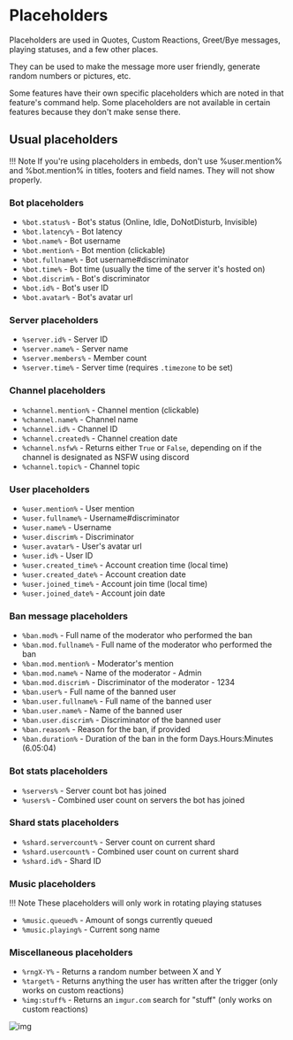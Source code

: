 # Placeholders

Placeholders are used in Quotes, Custom Reactions, Greet/Bye messages, playing statuses, and a few other places.

They can be used to make the message more user friendly, generate random numbers or pictures, etc.

Some features have their own specific placeholders which are noted in that feature's command help. Some placeholders are not available in certain features because they don't make sense there.

## Usual placeholders

!!! Note
    If you're using placeholders in embeds, don't use %user.mention% and %bot.mention% in titles, footers and field names. They will not show properly.

### Bot placeholders

* `%bot.status%` - Bot's status \(Online, Idle, DoNotDisturb, Invisible\)
* `%bot.latency%` - Bot latency
* `%bot.name%` - Bot username
* `%bot.mention%` - Bot mention \(clickable\)
* `%bot.fullname%` - Bot username\#discriminator
* `%bot.time%` - Bot time \(usually the time of the server it's hosted on\)
* `%bot.discrim%` - Bot's discriminator
* `%bot.id%` - Bot's user ID
* `%bot.avatar%` - Bot's avatar url

### Server placeholders

* `%server.id%` - Server ID
* `%server.name%` - Server name
* `%server.members%` - Member count
* `%server.time%` -  Server time \(requires `.timezone` to be set\)

### Channel placeholders

* `%channel.mention%` - Channel mention \(clickable\)
* `%channel.name%` - Channel name
* `%channel.id%` - Channel ID
* `%channel.created%` - Channel creation date
* `%channel.nsfw%` - Returns either `True` or `False`, depending on if the channel is designated as NSFW using discord
* `%channel.topic%` - Channel topic

### User placeholders

* `%user.mention%` - User mention
* `%user.fullname%` - Username\#discriminator
* `%user.name%` - Username
* `%user.discrim%` - Discriminator
* `%user.avatar%` - User's avatar url
* `%user.id%` - User ID
* `%user.created_time%` - Account creation time \(local time\)
* `%user.created_date%` - Account creation date
* `%user.joined_time%` - Account join time \(local time\)
* `%user.joined_date%` - Account join date

### Ban message placeholders

* `%ban.mod%` - Full name of the moderator who performed the ban  
* `%ban.mod.fullname%` - Full name of the moderator who performed the ban  
* `%ban.mod.mention%` - Moderator's mention  
* `%ban.mod.name%` - Name of the moderator - Admin  
* `%ban.mod.discrim%` - Discriminator of the moderator - 1234  
* `%ban.user%` - Full name of the banned user  
* `%ban.user.fullname%` - Full name of the banned user  
* `%ban.user.name%` - Name of the banned user  
* `%ban.user.discrim%` - Discriminator of the banned user  
* `%ban.reason%` - Reason for the ban, if provided  
* `%ban.duration%` - Duration of the ban in the form Days.Hours:Minutes (6.05:04)

### Bot stats placeholders

* `%servers%` - Server count bot has joined
* `%users%` - Combined user count on servers the bot has joined

### Shard stats placeholders

* `%shard.servercount%` - Server count on current shard
* `%shard.usercount%` - Combined user count on current shard
* `%shard.id%` - Shard ID

### Music placeholders

!!! Note
    These placeholders will only work in rotating playing statuses

* `%music.queued%` - Amount of songs currently queued
* `%music.playing%` - Current song name

### Miscellaneous placeholders

* `%rngX-Y%` - Returns a random number between X and Y
* `%target%` - Returns anything the user has written after the trigger (only works on custom reactions)
* `%img:stuff%` - Returns an `imgur.com` search for "stuff" (only works on custom reactions)

![img](https://i.imgur.com/yp0RORk.jpg)

